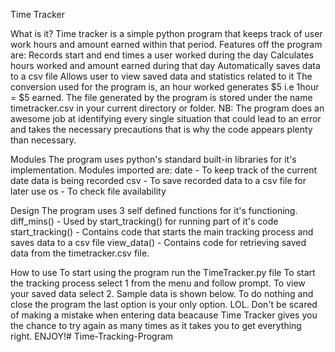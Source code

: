 Time Tracker

What is it?
Time tracker is a simple  python program that keeps track of user work hours and amount earned within that period. Features off the program are:
Records start and end times a user worked during the day
Calculates hours worked and amount earned during that day
Automatically saves data to a csv file
Allows user to view saved data and statistics related to it
The conversion used for the program is, an hour worked generates $5 i.e 1hour = $5 earned.
The file generated by the program is stored under the name timetracker.csv in your current directory or folder.
NB: The program does an awesome job at identifying every single situation that could lead to an error and takes the necessary precautions that is why the code appears plenty than necessary.

Modules
The program uses python's standard built-in libraries for it's implementation. Modules imported are:
date - To keep track of the current date data is being recorded
csv -  To save recorded data to a csv file for later use
os - To check file availability


Design
The program uses 3 self defined functions for it's functioning.
diff_mins() - Used by start_tracking() for running part of it's code
start_tracking() - Contains code that starts the main tracking process and saves data to a csv file
view_data() - Contains code for retrieving saved data from the timetracker.csv file.

How to use
To start using the program run the TimeTracker.py file
To start the tracking process select 1 from the menu and follow prompt.
To view your saved data select 2. Sample data is shown below.
To do nothing and close the program the last option is your only option. LOL.
Don't be scared of making a mistake when entering data beacause Time Tracker gives you the chance to try again as many times as it takes you to get everything right.
ENJOY!#   T i m e - T r a c k i n g - P r o g r a m  
 